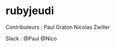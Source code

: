 # rubyjeudi

Contributeurs : Paul Graton
                Nicolas Zwiller
                
Slack : @Paul
        @Nico
        
